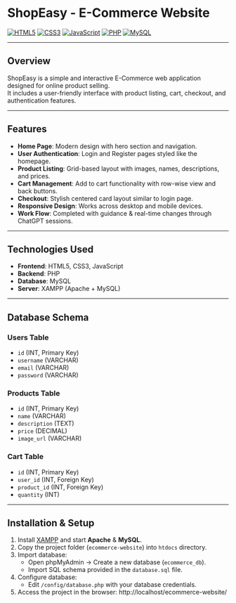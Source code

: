 # ShopEasy - E-Commerce Website

[![HTML5](https://img.shields.io/badge/HTML5-E34F26?logo=html5&logoColor=fff)](#)
[![CSS3](https://img.shields.io/badge/CSS3-1572B6?logo=css3&logoColor=fff)](#)
[![JavaScript](https://img.shields.io/badge/JavaScript-F7DF1E?logo=javascript&logoColor=000)](#)
[![PHP](https://img.shields.io/badge/PHP-777BB4?logo=php&logoColor=fff)](#)
[![MySQL](https://img.shields.io/badge/MySQL-4479A1?logo=mysql&logoColor=fff)](#)

---

## Overview
ShopEasy is a simple and interactive E-Commerce web application designed for online product selling.  
It includes a user-friendly interface with product listing, cart, checkout, and authentication features.

---

## Features
- **Home Page**: Modern design with hero section and navigation.
- **User Authentication**: Login and Register pages styled like the homepage.
- **Product Listing**: Grid-based layout with images, names, descriptions, and prices.
- **Cart Management**: Add to cart functionality with row-wise view and back buttons.
- **Checkout**: Stylish centered card layout similar to login page.
- **Responsive Design**: Works across desktop and mobile devices.
- **Work Flow**: Completed with guidance & real-time changes through ChatGPT sessions.

---

## Technologies Used
- **Frontend**: HTML5, CSS3, JavaScript  
- **Backend**: PHP  
- **Database**: MySQL  
- **Server**: XAMPP (Apache + MySQL)

---

## Database Schema
### **Users Table**
- `id` (INT, Primary Key)
- `username` (VARCHAR)
- `email` (VARCHAR)
- `password` (VARCHAR)

### **Products Table**
- `id` (INT, Primary Key)
- `name` (VARCHAR)
- `description` (TEXT)
- `price` (DECIMAL)
- `image_url` (VARCHAR)

### **Cart Table**
- `id` (INT, Primary Key)
- `user_id` (INT, Foreign Key)
- `product_id` (INT, Foreign Key)
- `quantity` (INT)

---

## Installation & Setup
1. Install [XAMPP](https://www.apachefriends.org/download.html) and start **Apache** & **MySQL**.
2. Copy the project folder (`ecommerce-website`) into `htdocs` directory.
3. Import database:
   - Open phpMyAdmin → Create a new database (`ecommerce_db`).
   - Import SQL schema provided in the `database.sql` file.
4. Configure database:
   - Edit `/config/database.php` with your database credentials.
5. Access the project in the browser:
http://localhost/ecommerce-website/
